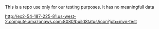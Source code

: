 This is a repo use only for our testing purposes. It has no meaningfull data

http://ec2-54-187-225-81.us-west-2.compute.amazonaws.com:8080/buildStatus/icon?job=mvn-test
